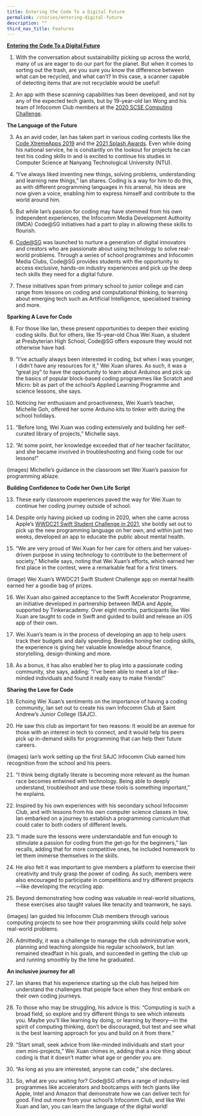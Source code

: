 ```yaml
---
title: Entering the Code To a Digital Future
permalink: /stories/entering-digital-future
description: ""
third_nav_title: Features
---
```



**<u>Entering the Code To a Digital Future</u>**

1.	With the conversation about sustainability picking up across the world, many of us are eager to do our part for the planet. But when it comes to sorting out the trash, are you sure you know the difference between what can be recycled, and what can’t? In this case, a scanner capable of detecting items that are not recyclable would be useful!

2.	An app with these scanning capabilities has been developed, and not by any of the expected tech giants, but by 19-year-old Ian Wong and his team of Infocomm Club members  at the <u>2020 SCSE Computing Challenge</u>.

**The Language of the Future**

3.	As an avid coder, Ian has taken part in various coding contests like the [Code XtremeApps 2019](https://www.imda.gov.sg/news-and-events/events-listing/Code-XtremeApps-2019) and the <u>2021 Splash Awards</u>. Even while doing his national service, he is constantly on the lookout for projects he can test his coding skills in and is excited to continue his studies in Computer Science at Nanyang Technological University (NTU). 

4.	“I’ve always liked inventing new things, solving problems, understanding and learning new things,” Ian shares. Coding is a way for him to do this, as with different programming languages in his arsenal, his ideas are now given a voice, enabling him to express himself and contribute to the world around him.

5.	But while Ian’s passion for coding may have stemmed from his own independent experiences, the Infocomm Media Development Authority (IMDA) Code@SG initiatives had a part to play in allowing these skills to flourish.

6.	[Code@SG](https://codesg.imda.gov.sg/) was launched to nurture a generation of digital innovators and creators who are passionate about using technology to solve real-world problems. Through a series of school programmes and Infocomm Media Clubs, Code@SG provides students with the opportunity to access exclusive, hands-on industry experiences and pick up the deep tech skills they need for a digital future.

7.	These initiatives span from primary school to junior college and can range from lessons on coding and computational thinking, to learning about emerging tech such as Artificial Intelligence, specialised training and more.

**Sparking A Love for Code**

8.	For those like Ian, these present opportunities to deepen their existing coding skills. But for others, like 15-year-old Chua Wei Xuan, a student at Presbyterian High School, Code@SG offers exposure they would not otherwise have had.

9.	“I’ve actually always been interested in coding, but when I was younger, I didn’t have any resources for it,” Wei Xuan shares. As such, it was a “great joy” to have the opportunity to learn about Arduinos and pick up the basics of popular block-based coding programmes like Scratch and Micro: bit as part of the school’s Applied Learning Programme and science lessons, she says.

10.	Noticing her enthusiasm and proactiveness, Wei Xuan’s teacher, Michelle Goh, offered her some Arduino kits to tinker with during the school holidays.

11.	“Before long, Wei Xuan was coding extensively and building her self-curated library of projects,” Michelle says.

12.	“At some point, her knowledge exceeded that of her teacher facilitator, and she became involved in troubleshooting and fixing code for our lessons!”

(images) 
Michelle’s guidance in the classroom set Wei Xuan’s passion for programming ablaze.

**Building Confidence to Code her Own Life Script**

13.	These early classroom experiences paved the way for Wei Xuan to continue her coding journey outside of school.

14.	Despite only having picked up coding in 2020, when she came across Apple’s [WWDC21 Swift Student Challenge in 2021](https://developer.apple.com/wwdc21/swift-student-challenge/), she boldly set out to pick up the new programming language on her own, and within just two weeks, developed an app to educate the public about mental health. 

15.	“We are very proud of Wei Xuan for her care for others and her values-driven purpose in using technology to contribute to the betterment of society,” Michelle says, noting that Wei Xuan’s efforts, which earned her first place in the contest, were a remarkable feat for a first timers. 

 (image)
Wei Xuan’s WWDC21 Swift Student Challenge app on mental health earned her a goodie bag of prizes.

16.	Wei Xuan also gained acceptance to the Swift Accelerator Programme, an initiative developed in partnership between IMDA and Apple, supported by Tinkeracademy. Over eight months, participants like Wei Xuan are taught to code in Swift and guided to build and release an iOS app of their own.

17.	Wei Xuan’s team is in the process of developing an app to help users track their budgets and daily spending. Besides honing her coding skills, the experience is giving her valuable knowledge about finance, storytelling, design-thinking and more. 

18.	As a bonus, it has also enabled her to plug into a passionate coding community, she says, adding: “I’ve been able to meet a lot of like-minded individuals and found it really easy to make friends!”

**Sharing the Love for Code**

19.	Echoing Wei Xuan’s sentiments on the importance of having a coding community, Ian set out to create his own Infocomm Club at Saint Andrew’s Junior College (SAJC).

20.	He saw this club as important for two reasons: It would be an avenue for those with an interest in tech to connect, and it would help his peers pick up in-demand skills for programming that can help their future careers. 

(images)
Ian’s work setting up the first SAJC Infocomm Club earned him recognition from the school and his peers.

21.	“I think being digitally literate is becoming more relevant as the human race becomes entwined with technology. Being able to deeply understand, troubleshoot and use these tools is something important,” he explains.

22.	Inspired by his own experiences with his secondary school Infocomm Club, and with lessons from his own computer science classes in tow, Ian embarked on a journey to establish a programming curriculum that could cater to both coders of different levels.

23.	“I made sure the lessons were understandable and fun enough to stimulate a passion for coding from the get-go for the beginners,” Ian recalls, adding that for more competitive ones, he included homework to let them immerse themselves in the skills. 

24.	He also felt it was important to give members a platform to exercise their creativity and truly grasp the power of coding. As such, members were also encouraged to participate in competitions and try different projects—like developing the recycling app. 

25.	Beyond demonstrating how coding was valuable in real-world situations, these exercises also taught values like tenacity and teamwork, he says.

(images)
Ian guided his Infocomm Club members through various computing projects to see how their programming skills could help solve real-world problems.

26.	Admittedly, it was a challenge to manage the club administrative work, planning and teaching alongside his regular schoolwork, but Ian remained steadfast in his goals, and succeeded in getting the club up and running smoothly by the time he graduated.

**An inclusive journey for all**

27.	Ian shares that his experience starting up the club has helped him understand the challenges that people face when they first embark on their own coding journeys.

28.	To those who may be struggling, his advice is this: “Computing is such a broad field, so explore and try different things to see which interests you. Maybe you’ll like learning by doing, or learning by theory—in the spirit of computing thinking, don’t be discouraged, but test and see what is the best learning approach for you and build on it from there.”

29.	“Start small, seek advice from like-minded individuals and start your own mini-projects,” Wei Xuan chimes in, adding that a nice thing about coding is that it doesn’t matter what age or gender you are. 

30.	“As long as you are interested, anyone can code,” she declares.

31.	So, what are you waiting for? Code@SG offers a range of industry-led programmes like accelerators and bootcamps with tech giants like Apple, Intel and Amazon that demonstrate how we can deliver tech for good. Find out more from your school’s Infocomm Club, and like Wei Xuan and Ian, you can learn the language of the digital world!
